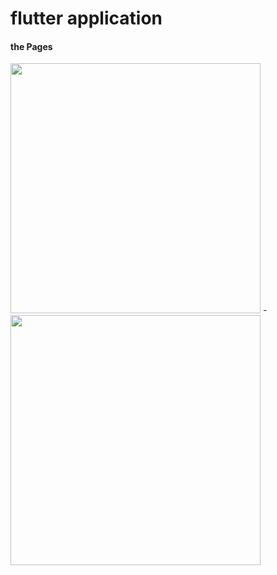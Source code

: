 # flutter application 

#### the Pages
<p float="left">
  <img src="https://github.com/user-attachments/assets/3f78a789-2f4b-4076-ba0b-91ee82b85960" width="400" />
    -
  <img src="https://github.com/user-attachments/assets/f86bda36-69f4-44d8-a977-08c3314cde49" width="400" />
</p>
